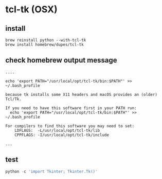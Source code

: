 tcl-tk (OSX)
===

install
---

```
brew reinstall python --with-tcl-tk
brew install homebrew/dupes/tcl-tk
```

check homebrew output message
---
```
....

echo 'export PATH="/usr/local/opt/tcl-tk/bin:$PATH"' >> ~/.bash_profile

because tk installs some X11 headers and macOS provides an (older) Tcl/Tk.

If you need to have this software first in your PATH run:
  echo 'export PATH="/usr/local/opt/tcl-tk/bin:$PATH"' >> ~/.bash_profile

For compilers to find this software you may need to set:
    LDFLAGS:  -L/usr/local/opt/tcl-tk/lib
    CPPFLAGS: -I/usr/local/opt/tcl-tk/include

...

```

test
---
```python
python -c 'import Tkinter; Tkinter.Tk()'
```
